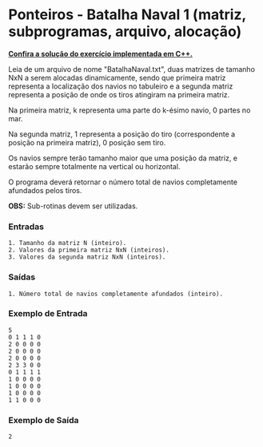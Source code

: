 # Ponteiros - Batalha Naval 1 (matriz, subprogramas, arquivo, alocação)

**[Confira a solução do exercício implementada em C++.](30.cpp)**

Leia de um arquivo de nome "BatalhaNaval.txt", duas matrizes de tamanho NxN a serem alocadas dinamicamente, sendo que primeira matriz representa a localização dos navios no tabuleiro e a segunda matriz representa a posição de onde os tiros atingiram na primeira matriz.

Na primeira matriz, k representa uma parte do k-ésimo navio, 0 partes no mar.

Na segunda matriz, 1 representa a posição do tiro (correspondente a posição na primeira matriz), 0 posição sem tiro.

Os navios sempre terão tamanho maior que uma posição da matriz, e estarão sempre totalmente na vertical ou horizontal.

O programa deverá retornar o número total de navios completamente afundados pelos tiros. 

**OBS:** Sub-rotinas devem ser utilizadas.

### Entradas

```
1. Tamanho da matriz N (inteiro).
2. Valores da primeira matriz NxN (inteiros).
3. Valores da segunda matriz NxN (inteiros).
```

### Saídas

```
1. Número total de navios completamente afundados (inteiro).
```

### Exemplo de Entrada

```
5
0 1 1 1 0
2 0 0 0 0
2 0 0 0 0
2 0 0 0 0
2 3 3 0 0
0 1 1 1 1
1 0 0 0 0
1 0 0 0 0
1 0 0 0 0
1 1 0 0 0
```

### Exemplo de Saída

```
2
```